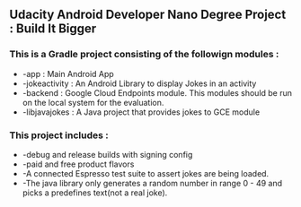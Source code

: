 ## Udacity Android Developer Nano Degree Project : Build It Bigger

### This is a Gradle project consisting of the followign modules :
 
* -app : Main Android App
* -jokeactivity : An Android Library to display Jokes in an activity
* -backend : Google Cloud Endpoints module. This modules should be run on the local system for the evaluation.
* -libjavajokes : A Java project that provides jokes to GCE module
 
 
### This project includes :
 
 * -debug and release builds with signing config
 * -paid and free product flavors
 * -A connected Espresso test suite to assert jokes are being loaded.
 * -The java library only generates a random number in range 0 - 49 and picks a predefines text(not a real joke).
 
 
 
 


